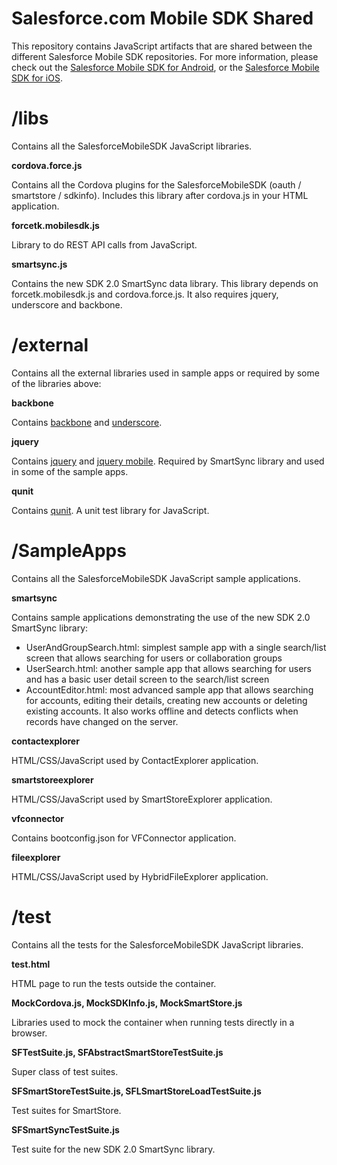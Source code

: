 # Salesforce.com Mobile SDK Shared 
This repository contains JavaScript artifacts that are shared between the different Salesforce Mobile SDK repositories. 
For more information, please check out the [Salesforce Mobile SDK for Android](https://github.com/forcedotcom/SalesforceMobileSDK-Android/), or the [Salesforce Mobile SDK for iOS](https://github.com/forcedotcom/SalesforceMobileSDK-iOS).

# /libs

Contains all the SalesforceMobileSDK JavaScript libraries.

**cordova.force.js**

Contains all the Cordova plugins for the SalesforceMobileSDK (oauth / smartstore / sdkinfo).
Includes this library after cordova.js in your HTML application.

**forcetk.mobilesdk.js**

Library to do REST API calls from JavaScript.

**smartsync.js**

Contains the new SDK 2.0 SmartSync data library. 
This library depends on forcetk.mobilesdk.js and cordova.force.js. It also requires jquery, underscore and backbone.


# /external

Contains all the external libraries used in sample apps or required by some of the libraries above:

**backbone**

Contains [backbone](http://backbonejs.org/) and [underscore](http://underscorejs.org/).

**jquery**

Contains [jquery](http://jquery.com/) and [jquery mobile](http://jquerymobile.com/).
Required by SmartSync library and used in some of the sample apps.

**qunit** 

Contains [qunit](http://qunitjs.com/). A unit test library for JavaScript.


# /SampleApps

Contains all the SalesforceMobileSDK JavaScript sample applications.

**smartsync**

Contains sample applications demonstrating the use of the new SDK 2.0 SmartSync library:
* UserAndGroupSearch.html: simplest sample app with a single search/list screen that allows searching for users or collaboration groups
* UserSearch.html: another sample app that allows searching for users and has a basic user detail screen to the search/list screen
* AccountEditor.html: most advanced sample app that allows searching for accounts, editing their details, creating new accounts or deleting existing accounts. It also works offline and detects conflicts when records have changed on the server.

**contactexplorer**

HTML/CSS/JavaScript used by ContactExplorer application.

**smartstoreexplorer**

HTML/CSS/JavaScript used by SmartStoreExplorer application.

**vfconnector**

Contains bootconfig.json for VFConnector application.

**fileexplorer**

HTML/CSS/JavaScript used by HybridFileExplorer application.

# /test

Contains all the tests for the SalesforceMobileSDK JavaScript libraries.

**test.html**

HTML page to run the tests outside the container.

**MockCordova.js, MockSDKInfo.js, MockSmartStore.js**

Libraries used to mock the container when running tests directly in a browser.

**SFTestSuite.js, SFAbstractSmartStoreTestSuite.js**

Super class of test suites.

**SFSmartStoreTestSuite.js, SFLSmartStoreLoadTestSuite.js**

Test suites for SmartStore.

**SFSmartSyncTestSuite.js**

Test suite for the new SDK 2.0 SmartSync library.
